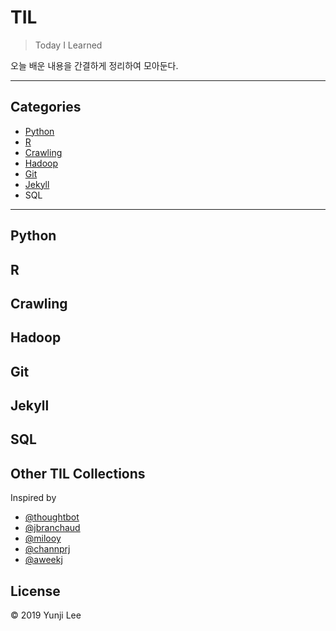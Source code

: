 # TIL
> Today I Learned

오늘 배운 내용을 간결하게 정리하여 모아둔다.

---

## Categories
* [Python](#python)
* [R](#R)
* [Crawling](#crawling)
* [Hadoop](#hadoop)
* [Git](#git)
* [Jekyll](#jekyll)
* SQL

---
## Python

## R

## Crawling

## Hadoop

## Git

## Jekyll

## SQL


## Other TIL Collections
Inspired by

* [@thoughtbot](https://github.com/thoughtbot/til)
* [@jbranchaud](https://github.com/jbranchaud/til)
* [@milooy](https://github.com/milooy/TIL)
* [@channprj](https://github.com/channprj/TIL)
* [@aweekj](https://github.com/aweekj/TIL)

## License

© 2019 Yunji Lee
